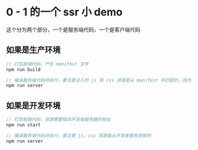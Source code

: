 # 0 - 1 的一个 ssr 小 demo

这个分为两个部分，一个是服务端代码，一个是客户端代码

## 如果是生产环境
```javascript
// 打包前端代码，产生 manifest 文件
npm run build

// 编译服务端代码并执行，要注意注入的 js 和 css 资源是从 manifest 中匹配的，因为有 hash 值的原因
npm run server

```

## 如果是开发环境
```javascript
// 打包前端代码，资源需要指向开发者服务器的地址
npm run start

// 编译服务端代码并执行，要注意 js，css 资源是从开发者服务获取的
npm run server

```